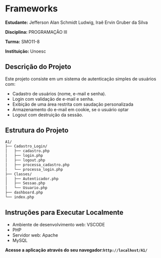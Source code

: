 # Frameworks

**Estudante:** Jefferson Alan Schmidt Ludwig, Iraê Ervin Gruber da Silva

**Disciplina:** PROGRAMAÇÃO III

**Turma:** SMO11-8

**Instituição:** Unoesc

## Descrição do Projeto

Este projeto consiste em um sistema de autenticação simples de usuários com:

* Cadastro de usuários (nome, e-mail e senha).
* Login com validação de e-mail e senha.
* Exibição de uma área restrita com saudação personalizada
* Armazenamento do e-mail em cookie, se o usuário optar
* Logout com destruição da sessão.

## Estrutura do Projeto
```bash
A1/
├── Cadastro_Login/
│   ├── cadastro.php         
│   ├── login.php            
│   ├── logout.php           
│   ├── processa_cadastro.php 
│   └── processa_login.php    
├── Classes/
│   ├── Autenticador.php    
│   ├── Sessao.php          
│   └── Usuario.php         
├── dashboard.php          
└── index.php              
```
## Instruções para Executar Localmente

* Ambiente de desenvolvimento web: VSCODE
* PHP
* Servidor web: Apache
* MySQL

**Acesse a aplicação através do seu navegador:`http://localhost/A1/`**
